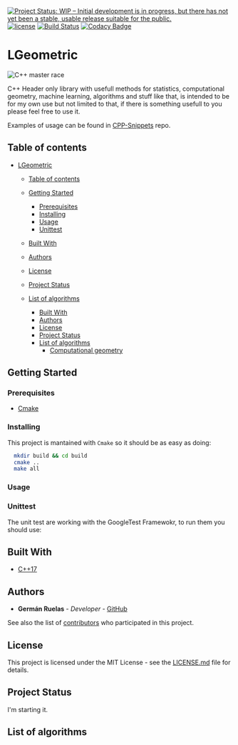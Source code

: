 [![Project Status: WIP – Initial development is in progress, but there has not yet been a stable, usable release suitable for the public.](https://www.repostatus.org/badges/latest/wip.svg)](https://www.repostatus.org/#wip)
[![license](https://img.shields.io/badge/license-MIT-blue.svg)](https://github.com/lgruelas/lgeometric/blob/master/LICENSE)
[![Build Status](https://api.travis-ci.com/lgruelas/lgeometric.svg?branch=master)](https://travis-ci.com/lgruelas/lgeometric)
[![Codacy Badge](https://api.codacy.com/project/badge/Grade/c74aa94186504f19a4658dbe62ab9b9b)](https://www.codacy.com/manual/lgruelas/lgeometric?utm_source=github.com&amp;utm_medium=referral&amp;utm_content=lgruelas/lgeometric&amp;utm_campaign=Badge_Grade)

# LGeometric

![C++ master race](assets/gcc.png?raw=true "gcc")

C++ Header only library with usefull methods for statistics, computational geometry, machine learning, algorithms and stuff like that, is intended to be for my own use but not limited to that, if there is something usefull to you please feel free to use it.

Examples of usage can be found in [CPP-Snippets](https://github.com/lgruelas/Cpp-snippets) repo.

## Table of contents

- [LGeometric](#lgeometric)
  - [Table of contents](#table-of-contents)
  - [Getting Started](#getting-started)
    - [Prerequisites](#prerequisites)
    - [Installing](#installing)
    - [Usage](#usage)
    - [Unittest](#unittest)
  - [Built With](#built-with)
  - [Authors](#authors)
  - [License](#license)
  - [Project Status](#project-status)
  - [List of algorithms](#list-of-algorithms)

    - [Built With](#built-with)
    - [Authors](#authors)
    - [License](#license)
    - [Project Status](#project-status)
    - [List of algorithms](#list-of-algorithms)
      - [Computational geometry](#computational-geometry)

## Getting Started

### Prerequisites
  - [Cmake](https://cmake.org/)

### Installing
This project is mantained with `Cmake` so it should be as easy as doing:

  ```bash
    mkdir build && cd build
    cmake ..
    make all
  ```

### Usage

### Unittest
The unit test are working with the GoogleTest Framewokr, to run them you should use:


## Built With

  - [C++17](https://isocpp.org/)

## Authors

  - **Germán Ruelas** - *Developer* - [GitHub](https://github.com/lgruelas)

See also the list of [contributors](https://github.com/your/project/contributors) who participated in this project.

## License

This project is licensed under the MIT License - see the [LICENSE.md](LICENSE.md) file for details.

## Project Status

I'm starting it.

## List of algorithms
